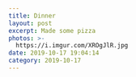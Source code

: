 ```yaml
---
title: Dinner
layout: post
excerpt: Made some pizza
photos: >-
  https://i.imgur.com/XROgJlR.jpg
date: 2019-10-17 19:04:14
category: 2019-10-17
---
```

